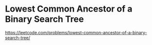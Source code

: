 # Lowest Common Ancestor of a Binary Search Tree

https://leetcode.com/problems/lowest-common-ancestor-of-a-binary-search-tree/